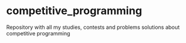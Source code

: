 # competitive_programming
Repository with all my studies, contests and problems solutions about competitive programming
